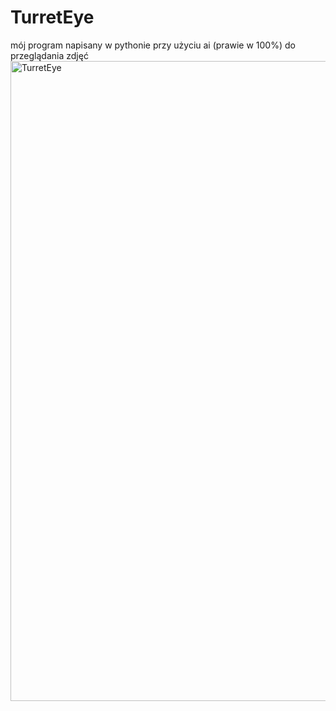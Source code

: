 # TurretEye
mój program napisany w pythonie przy użyciu ai (prawie w 100%) do przeglądania zdjęć
<img width="1024" height="1024" alt="TurretEye" src="https://github.com/user-attachments/assets/52de14d0-6369-4cf0-b644-d007cb7b6ea4" />
